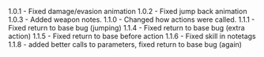 1.0.1 - Fixed damage/evasion animation
1.0.2 - Fixed jump back animation
1.0.3 - Added weapon notes.
1.1.0 - Changed how actions were called.
1.1.1 - Fixed return to base bug (jumping)
1.1.4 - Fixed return to base bug (extra action)
1.1.5 - Fixed return to base before action
1.1.6 - Fixed skill in notetags
1.1.8 - added better calls to parameters, fixed return to base bug (again)